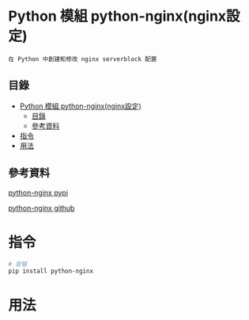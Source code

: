 # Python 模組 python-nginx(nginx設定)

```
在 Python 中創建和修改 nginx serverblock 配置
```

## 目錄

- [Python 模組 python-nginx(nginx設定)](#python-模組-python-nginxnginx設定)
	- [目錄](#目錄)
	- [參考資料](#參考資料)
- [指令](#指令)
- [用法](#用法)

## 參考資料

[python-nginx pypi](https://pypi.org/project/python-nginx/)

[python-nginx github](https://github.com/peakwinter/python-nginx)

# 指令

```bash
# 安裝
pip install python-nginx
```

# 用法

```Python
```
